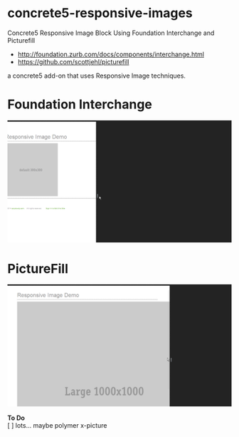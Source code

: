 concrete5-responsive-images
===========================

Concrete5 Responsive Image Block Using Foundation Interchange and Picturefill  
- http://foundation.zurb.com/docs/components/interchange.html
- https://github.com/scottjehl/picturefill  
 
a concrete5 add-on that uses Responsive Image techniques.  


Foundation Interchange
======================
![Demo Gif](./screens/responsive_interchange.gif)  

PictureFill 
===========
![Demo Gif](./screens/responsive_picturefill.gif)   

**To Do**  
[ ] lots... maybe polymer x-picture
